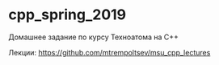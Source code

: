 # cpp_spring_2019
Домашнее задание по курсу Техноатома на С++


Лекции: https://github.com/mtrempoltsev/msu_cpp_lectures
